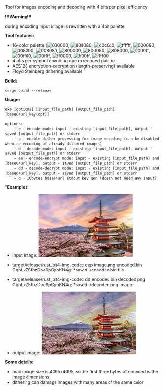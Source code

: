 Tool for images encoding and decoding with 4 bits per pixel efficiency

**!!!Warning!!!**

during encoding input image is rewritten with a 4bit palette

**Tool features:**

- 16-color palette (![000000](https://placehold.co/15x15/000000/000000.png), ![808080](https://placehold.co/15x15/808080/808080.png), ![c0c0c0](https://placehold.co/15x15/c0c0c0/c0c0c0.png), ![ffffff](https://placehold.co/15x15/ffffff/ffffff.png), ![000080](https://placehold.co/15x15/000080/000080.png), ![008000](https://placehold.co/15x15/008000/008000.png), ![008080](https://placehold.co/15x15/008080/008080.png), ![800000](https://placehold.co/15x15/800000/800000.png), ![800080](https://placehold.co/15x15/800080/800080.png), ![808000](https://placehold.co/15x15/808000/808000.png), ![0000ff](https://placehold.co/15x15/0000ff/0000ff.png), ![00ff00](https://placehold.co/15x15/00ff00/00ff00.png), ![00ffff](https://placehold.co/15x15/00ffff/00ffff.png), ![ff0000](https://placehold.co/15x15/ff0000/ff0000.png), ![ff00ff](https://placehold.co/15x15/ff00ff/ff00ff.png), ![ffff00](https://placehold.co/15x15/ffff00/ffff00.png)
- 4 bits per symbol encoding due to reduced palette
- AES128 encryption-decryption (length-preserving) available
- Floyd Steinberg dithering available

**Build:**

    cargo build --release

**Usage:**

    exe [options] [input_file_path] [output_file_path] [base64url_key(opt)]

    options:
        - e - encode mode: input - existing [input_file_path], output - saved [output_file_path] or stderr
        - p - enable dither processing for image encoding (can be disabled when re-encoding of already dithered images)
        - d - decode mode: input - existing [input_file_path], output - saved [output_file_path] or stderr
        - ee - encode-encrypt mode: input - existing [input_file_path] and [base64url_key], output - saved [output_file_path] or stderr
        - dd - decode-decrypt mode: input - existing [input_file_path] and [base64url_key], output - saved [output_file_path] or stderr
        - g - 16bytes base64url stdout key gen (doesn not need any input)

"**Examples:**

- input image:
![image.png](./image.png)

- target/release/rust_bit4-img-codec eep image.png encoded.bin GqhLxZ5fhzDbc9pCpoKN4g:
    *saved ./encoded.bin file

- target/release/rust_bit4-img-codec dd encoded.bin decoded.png GqhLxZ5fhzDbc9pCpoKN4g:
    *saved ./decoded.png image

- output image:
![decoded.png](./decoded.png)


**Some details:**

- max image size is 4095x4095, so the first three bytes of encoded is the image dimensions
- dithering can damage images with many areas of the same color
